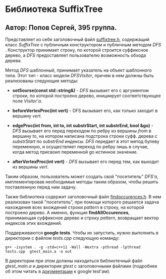 # Библиотека SuffixTree
## Автор: Попов Сергей, 395 группа.

Представляет из себя заголовочный файл [suffixtree.h](https://github.com/DeSerg/mipt-solutions/blob/master/Term3/Task4/suffixtree.h), 
содержащий класс *SuffixTree* с публичным конструктором и публичным методом *DFS* . 
Конструктор принимает строку, по которой строится суффиксное дерево, 
а *DFS* предоставляет пользователю возможность обхода дерева.

Метод *DFS* шаблонный, принимает указатель на объект шаблонного типа. 
Этот тип - класс модели *DFSVisitor*, причем в нем должны быть реализованы следующие методы:

* **setSourse(const std::string&)** - *DFS* вызывает его с аргументом строки, 
по которой построено дерево, инициирует соответствующее поле *Visitor'а*.

* **beforeVertexProc(int vert)** - DFS вызывает его, как только заходит в вершину *vert*.

* **edgeProc(int from, int to, int substrStart, int substrEnd, bool &go)** - 
*DFS* вызывает его перед переходом по ребру из вершины *from* в вершину *to*,
на котором написана подстрока строки суфф. дерева с *substrStart* по *substrEnd* индексы. 
*DFS* передает в этот метод булеву переменную, и осуществляет переход по ребру лишь в случае, 
когда метод присвоил переменной go истинное значение.

* **afterVertexProc(int vert)** - *DFS* вызывает его перед тем, как выходит из вершины *vert*.

Таким образом, пользователь может создать свой "посетитель" *DFS'а*, 
имплементировав необходимые методы таким образом, чтобы решить поставленную перед ним задачу.

Также библиотека содержит заголовочный файл [findoccurences.h](https://github.com/DeSerg/mipt-solutions/blob/master/Term3/Task4/findoccurences.h).
В нем реализован такой "посетитель", при помощи которого решается задача нахождения всех вхождений
строки *pattern* в строку, на которой построено дерево. 
А именно, функция **findAllOccurences**, принимающая суффиксное дерево и строку *pattern*,
возвращает вектор индексов этих вхождений.


Поддерживаются **google tests**. Чтобы их запустить, нужно выполнить в директории с файлом *tests.cpp* следующую команду:
```
g++ -isystem . -g -std=c++11 -Wall -Wextra -pthread -lpthread tests.cpp  gtest_main.a -o out
```

В директории при этом должны находиться библиотечный файл *gtest_main.a* и 
директория *gtest* с заголовочными файлами 
(подробнее об этом читать в [документации](https://code.google.com/p/googletest/) к google test'ам).
